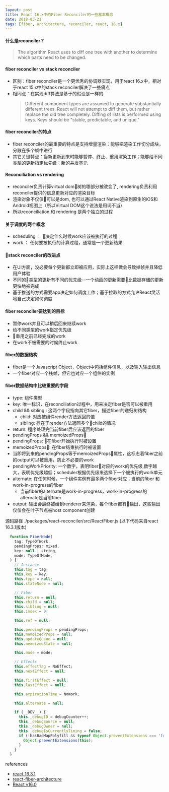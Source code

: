 ```yaml
---
layout: post
title: React 16.x中的Fiber Reconciler的一些基本概念
date: 2018-03-21 
tags: [fiber, architecture, reconciler, react, 16.x]
---
```


#### 什么是reconciler ?
> The algorithm React uses to diff one tree with another to determine which parts need to be changed.

####  fiber reconciler vs stack reconciler
- 区别：fiber reconciler是一个更优秀的协调器实现，用于react 16.x中，相对于react 15.x中的stack reconciler解决了一些痛点
- 相同点：在实现diff算法是基于的假设是一样的
  > Different component types are assumed to generate substantially different trees. React will not attempt to diff them, but rather replace the old tree completely.
  > Diffing of lists is performed using keys. Keys should be "stable, predictable, and unique."

<!-- more -->

#### fiber reconciler的特点
- fiber reconciler的最重要的特点是支持增量渲染：能够把渲染工作切分成块，分散在多个帧中进行
- 其它关键特点：当新更新到来时能够暂停、终止、重用渲染工作；能够给不同类型的更新指定优先级；新的并发基元

#### Reconciliation vs rendering
- reconciler负责计算virtual dom树的哪部分被改变了, rendering负责利用reconciler提供的信息更新对应的渲染目标
- 渲染对象不仅仅可以是dom, 也可以通过React Native渲染到原生的iOS和Android视图上（所以Virtual DOM这个说法是用词不当）
- 所以reconciliation 和 rendering 是两个独立的过程

#### 关于调度的两个概念
- scheduling ： 决定什么时候work应该被执行的过程
- work ： 任何要被执行的计算过程，通常是一个更新结果

#### stack reconciler的改进点
- 在UI方面，没必要每个更新都立即被应用，实际上这样做会导致掉帧并且降低用户体验
- 不同的类型的更新有不同的优先级--一个动画的更新需要比数据存储的更新更快地被完成
- 基于推送的方式需要app决定如何调度工作；基于拉取的方式允许React灵活地自己决定如何调度

#### fiber reconciler要达到的目标
- 暂停work并且可以稍后回来继续work
- 给不同类型的work指定优先级
- 重用之前已经完成的work
- 在work不被需要的时候终止work

#### fiber的数据结构
- fiber是一个Javascript Object，Object中包括组件信息，以及输入输出信息
- 一个fiber对应一个栈帧，但它也对应一个组件的实例

#### fiber数据结构中比较重要的字段
- type: 组件类型
- key: 唯一标识，在reconciliation过程中，用来决定fiber是否可以被重用
- child && sibling : 这两个字段指向其它fiber，描述fiber的递归树结构
  - child: 对应被组件render方法返回的值
  - sibling: 存在于render方法返回多个child的情况
- return: 程序处理完当前fiber后应该返回的fiber
-  pendingProps && memoizedProps
  - pendingProps: 在fiber开始执行时被设置
  - memoizedProps: 在fiber结束执行时被设置
  - 当即将到来的pendingProps等于memoizedProps属性，这标志着fiber之前的output可以被重用，防止不必要的work
- pendingWorkPriority: 一个数字，表明fiber对应的work的优先级,数字越大，表明优先级越低；scheduler根据优先级来选择下一个被执行的work单元
- alternate: 在任何时候，一个组件实例有最多两个fiber对应；当前的fiber 和 work-in-progress的fiber
  - 当前fiber的alternate是work-in-progress，work-in-progress的alternate是当前fiber
- output: 输出会最终被给到renderer来渲染，每个fiber都有输出，这些输出仅仅会在叶子节点被host component创建

源码路径 ./packages/react-reconciler/src/ReactFiber.js  (以下代码来自react 16.3.1版本)

```javascript
  function FiberNode(
    tag: TypeOfWork,
    pendingProps: mixed,
    key: null | string,
    mode: TypeOfMode,
  ) {
    // Instance
    this.tag = tag;
    this.key = key;
    this.type = null;
    this.stateNode = null;

    // Fiber
    this.return = null;
    this.child = null;
    this.sibling = null;
    this.index = 0;

    this.ref = null;

    this.pendingProps = pendingProps;
    this.memoizedProps = null;
    this.updateQueue = null;
    this.memoizedState = null;

    this.mode = mode;

    // Effects
    this.effectTag = NoEffect;
    this.nextEffect = null;

    this.firstEffect = null;
    this.lastEffect = null;

    this.expirationTime = NoWork;

    this.alternate = null;

    if (__DEV__) {
      this._debugID = debugCounter++;
      this._debugSource = null;
      this._debugOwner = null;
      this._debugIsCurrentlyTiming = false;
      if (!hasBadMapPolyfill && typeof Object.preventExtensions === 'function') {
        Object.preventExtensions(this);
      }
    }
  }
```



<div class="references">references</div>

- [react 16.3.1](https://github.com/facebook/react/releases/tag/v16.3.2)
- [react-fiber-architecture](https://github.com/acdlite/react-fiber-architecture)
- [React v16.0](https://reactjs.org/blog/2017/09/26/react-v16.0.html#new-core-architecture)
